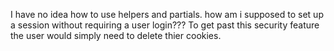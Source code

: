 I have no idea how to use helpers and partials.
how am i supposed to set up a session without requiring a user login???
To get past this security feature the user would simply need to delete thier cookies.
